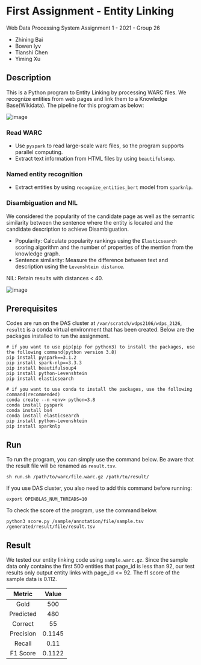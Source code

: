 # First Assignment - Entity Linking

Web Data Processing System Assignment 1 - 2021 - Group 26
- Zhining Bai
- Bowen lyv
- Tianshi Chen
- Yiming Xu

## Description

This is a Python program to Entity Linking  by processing WARC files. We recognize entities from web pages and link them to a Knowledge Base(Wikidata). The pipeline for this program as below:

![image](https://github.com/straightedge77/wdps_2126/blob/main/imgs/img1.jpg)

### Read WARC
- Use `pyspark` to read large-scale warc files, so the program supports parallel computing.
- Extract text information from HTML files by using `beautifulsoup`.

### Named entity recognition
- Extract entities by using `recognize_entities_bert` model from `sparknlp`.

### Disambiguation and NIL
We considered the popularity of the candidate page as well as the semantic similarity between the sentence where the entity is located and the candidate description to achieve Disambiguation.
- Popularity: Calculate popularity rankings using the `Elasticsearch` scoring algorithm and the number of properties of the mention from the knowledge graph.
- Sentence similarity: Measure the difference between text and description using the `Levenshtein distance`.

NIL: Retain results with distances < 40.

![image](https://github.com/straightedge77/wdps_2126/blob/main/imgs/wdps%20-%202.jpg)

## Prerequisites

Codes are run on the DAS cluster at `/var/scratch/wdps2106/wdps_2126`, `result1` is a conda virtual environment that has been created. Below are the packages installed to run the assignment.

 ```
# if you want to use pip(pip for python3) to install the packages, use the following command(python version 3.8)
pip install pyspark==3.1.2
pip install spark-nlp==3.3.3
pip install beautifulsoup4
pip install python-Levenshtein
pip install elasticsearch

# if you want to use conda to install the packages, use the following command(recommended)
conda create --n <env> python=3.8
conda install pyspark
conda install bs4
conda install elasticsearch
pip install python-Levenshtein
pip install sparknlp
 ```

## Run

To run the program, you can simply use the command below. Be aware that the result file will be renamed as `result.tsv`.

```
sh run.sh /path/to/warc/file.warc.gz /path/to/result/
```

If you use DAS cluster, you also need to add this command before running:
```
export OPENBLAS_NUM_THREADS=10
```

To check the score of the program, use the command below.

```
python3 score.py /sample/annotation/file/sample.tsv /generated/result/file/result.tsv
```

## Result
We tested our entity linking code using `sample.warc.gz`. Since the sample data only contains the first 500 entities that page_id is less than 92, our test results only output entity links with page_id <= 92. The f1 score of the sample data is 0.112.

|  Metric   | Value  |
|  :----:  | :----:  |
|  Gold | 500 |
| Predicted  | 480 |
| Correct  | 55 |
| Precision  | 0.1145 |
| Recall  | 0.11 |
| F1 Score  | 0.1122 |
